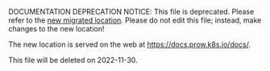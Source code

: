 DOCUMENTATION DEPRECATION NOTICE: This file is deprecated. Please refer to the
[new migrated
location](https://docs.prow.k8s.io/docs/components/deprecated/cm2kc/).
Please do not edit this file; instead, make changes to the new location!

The new location is served on the web at
https://docs.prow.k8s.io/docs/.

This file will be deleted on 2022-11-30.

